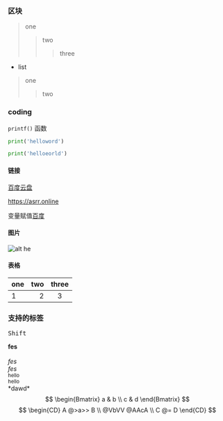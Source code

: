 ### 区块
>one
>>two
>>>three

* list 
>one  
>>two

### coding
`printf()` 函数

```python
print('helloword')
```

```python
print('helloeorld')
```

#### 链接
[百度云盘](https://asrr.online)

<https://asrr.online>

变量赋值[百度][img]

[img]:https://asrr.online

#### 图片
![alt he](text/3/images/特朗普.jpg)

#### 表格
 one| two|three
:---|---:|:---:
  1 | 2  | 3

### 支持的标签
<kbd>Shift</kbd>  



<b>fes</b>  
<br>
<i>fes</i>  
<em>fes</em>  
<sup>hello</sup>    
<sub>hello</sub>  
\*dawd\*
$$
\begin{Bmatrix}
a & b \\ c & d
\end{Bmatrix}
$$
$$
\begin{CD}
   A @>a>> B \\
@VbVV @AAcA \\
   C @= D
\end{CD}
$$